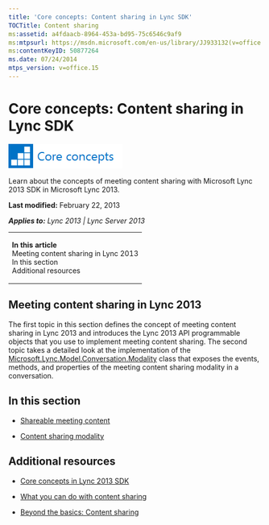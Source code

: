 ```yaml
---
title: 'Core concepts: Content sharing in Lync SDK'
TOCTitle: Content sharing
ms:assetid: a4fdaacb-8964-453a-bd95-75c6546c9af9
ms:mtpsurl: https://msdn.microsoft.com/en-us/library/JJ933132(v=office.15)
ms:contentKeyID: 50877264
ms.date: 07/24/2014
mtps_version: v=office.15
---
```


# Core concepts: Content sharing in Lync SDK

![Core concepts](images/JJ933133.mod_icon_CoreConcepts_long(Office.15).png "Core concepts")

Learn about the concepts of meeting content sharing with Microsoft Lync 2013 SDK in Microsoft Lync 2013.

**Last modified:** February 22, 2013

***Applies to:** Lync 2013 | Lync Server 2013*

<table>
<colgroup>
<col style="width: 100%" />
</colgroup>
<tbody>
<tr class="odd">
<td><p><strong>In this article</strong><br />
Meeting content sharing in Lync 2013<br />
In this section<br />
Additional resources</p></td>
</tr>
</tbody>
</table>

## Meeting content sharing in Lync 2013

The first topic in this section defines the concept of meeting content sharing in Lync 2013 and introduces the Lync 2013 API programmable objects that you use to implement meeting content sharing. The second topic takes a detailed look at the implementation of the [Microsoft.Lync.Model.Conversation.Modality](https://msdn.microsoft.com/en-us/library/jj274796\(v=office.15\)) class that exposes the events, methods, and properties of the meeting content sharing modality in a conversation.

## In this section

  - [Shareable meeting content](shareable-meeting-content.md)

  - [Content sharing modality](content-sharing-modality.md)

## Additional resources

  - [Core concepts in Lync 2013 SDK](core-concepts-in-lync-2013-sdk.md)

  - [What you can do with content sharing](what-you-can-do-with-content-sharing.md)

  - [Beyond the basics: Content sharing](beyond-the-basics-content-sharing.md)

